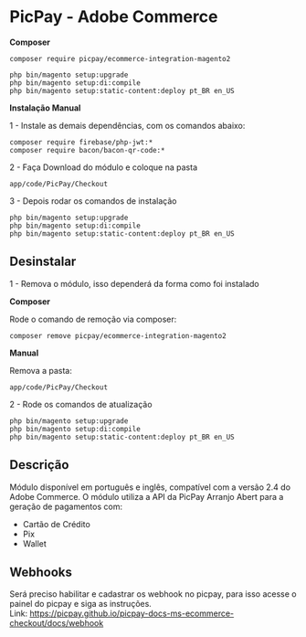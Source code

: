 # PicPay - Adobe Commerce

**Composer**

```
composer require picpay/ecommerce-integration-magento2

php bin/magento setup:upgrade
php bin/magento setup:di:compile
php bin/magento setup:static-content:deploy pt_BR en_US
```

**Instalação Manual**

1 - Instale as demais dependências, com os comandos abaixo:

```
composer require firebase/php-jwt:*
composer require bacon/bacon-qr-code:*
```

2 - Faça Download do módulo e coloque na pasta
```
app/code/PicPay/Checkout
```

3 - Depois rodar os comandos de instalação

```
php bin/magento setup:upgrade
php bin/magento setup:di:compile
php bin/magento setup:static-content:deploy pt_BR en_US
```

## Desinstalar

1 - Remova o módulo, isso dependerá da forma como foi instalado

**Composer**

Rode o comando de remoção via composer:
```
composer remove picpay/ecommerce-integration-magento2
```

**Manual**

Remova a pasta:
```
app/code/PicPay/Checkout
```

2 - Rode os comandos de atualização

```
php bin/magento setup:upgrade
php bin/magento setup:di:compile
php bin/magento setup:static-content:deploy pt_BR en_US
```

## Descrição
Módulo disponível em português e inglês, compatível com a versão 2.4 do Adobe Commerce.
O módulo utiliza a API da PicPay Arranjo Abert para a geração de pagamentos com:
- Cartão de Crédito
- Pix
- Wallet

## Webhooks
Será preciso habilitar e cadastrar os webhook no picpay, para isso acesse o painel do picpay e siga as instruções.  
Link: https://picpay.github.io/picpay-docs-ms-ecommerce-checkout/docs/webhook
